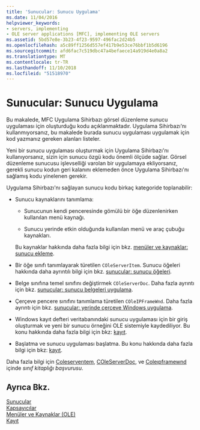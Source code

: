 ```yaml
---
title: 'Sunucular: Sunucu Uygulama'
ms.date: 11/04/2016
helpviewer_keywords:
- servers, implementing
- OLE server applications [MFC], implementing OLE servers
ms.assetid: 5bd57e8e-3b23-4f23-9597-496fac2d24b5
ms.openlocfilehash: a5c89ff1256d557ef417b9e53ce76bbf1b5d6196
ms.sourcegitcommit: afd6fac7c519dbc47a4befaece14a919d4e0a8a2
ms.translationtype: MT
ms.contentlocale: tr-TR
ms.lasthandoff: 11/10/2018
ms.locfileid: "51518970"
---
```

# <a name="servers-implementing-a-server"></a>Sunucular: Sunucu Uygulama

Bu makalede, MFC Uygulama Sihirbazı görsel düzenleme sunucu uygulaması için oluşturduğu kodu açıklanmaktadır. Uygulama Sihirbazı'nı kullanmıyorsanız, bu makalede burada sunucu uygulaması uygulamak için kod yazmanız gereken alanları listeler.

Yeni bir sunucu uygulaması oluşturmak için Uygulama Sihirbazı'nı kullanıyorsanız, sizin için sunucu özgü kodu önemli ölçüde sağlar. Görsel düzenleme sunucusu işlevselliği varolan bir uygulamaya ekliyorsanız, gerekli sunucu kodun geri kalanını eklemeden önce Uygulama Sihirbazı'nı sağlamış kodu yinelenen gerekir.

Uygulama Sihirbazı'nı sağlayan sunucu kodu birkaç kategoride toplanabilir:

- Sunucu kaynaklarını tanımlama:

  - Sunucunun kendi penceresinde gömülü bir öğe düzenlenirken kullanılan menü kaynağı.

  - Sunucu yerinde etkin olduğunda kullanılan menü ve araç çubuğu kaynakları.

  Bu kaynaklar hakkında daha fazla bilgi için bkz. [menüler ve kaynaklar: sunucu ekleme](../mfc/menus-and-resources-server-additions.md).

- Bir öğe sınıfı tanımlayarak türetilen `COleServerItem`. Sunucu öğeleri hakkında daha ayrıntılı bilgi için bkz. [sunucular: sunucu öğeleri](../mfc/servers-server-items.md).

- Belge sınıfına temel sınıfını değiştirmek `COleServerDoc`. Daha fazla ayrıntı için bkz. [sunucular: sunucu belgeleri uygulama](../mfc/servers-implementing-server-documents.md).

- Çerçeve pencere sınıfını tanımlama türetilen `COleIPFrameWnd`. Daha fazla ayrıntı için bkz. [sunucular: yerinde çerçeve Windows uygulama](../mfc/servers-implementing-in-place-frame-windows.md).

- Windows kayıt defteri veritabanındaki sunucu uygulaması için bir giriş oluşturmak ve yeni bir sunucu örneğini OLE sistemiyle kaydediliyor. Bu konu hakkında daha fazla bilgi için bkz: [kayıt](../mfc/registration.md).

- Başlatma ve sunucu uygulaması başlatma. Bu konu hakkında daha fazla bilgi için bkz: [kayıt](../mfc/registration.md).

Daha fazla bilgi için [Coleserverıtem](../mfc/reference/coleserveritem-class.md), [COleServerDoc](../mfc/reference/coleserverdoc-class.md), ve [Coleıpframewnd](../mfc/reference/coleipframewnd-class.md) içinde *sınıf kitaplığı başvurusu*.

## <a name="see-also"></a>Ayrıca Bkz.

[Sunucular](../mfc/servers.md)<br/>
[Kapsayıcılar](../mfc/containers.md)<br/>
[Menüler ve Kaynaklar (OLE)](../mfc/menus-and-resources-ole.md)<br/>
[Kayıt](../mfc/registration.md)

